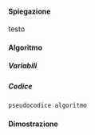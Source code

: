 #### Spiegazione
testo
#### Algoritmo
##### Variabili
##### Codice
```javascript
pseudocodice algoritmo
```
#### Dimostrazione